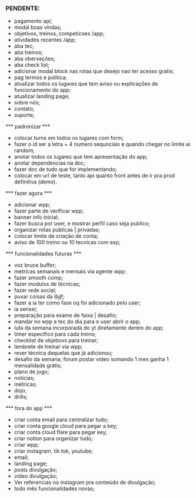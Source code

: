 ### PENDENTE:


- pagamento api;
- modal boas vindas;
- objetivos, treinos, competicoes /app;
- atividades recentes /app;
- aba tec;
- aba treinos;
- aba obervações;
- aba check list;
- adicionar modal block nas rotas que desejo nao ter acesso gratis;
- pag termos e politica;
- atualizar todos os lugares que tem aviso ou explicações de funcionamento do app;
- atualizar landing page;
- sobre nós;
- contato;
- suporte;




*** padronizar ***
- colocar turns em todos os lugares com form;
- fazer o id ser a letra + 4 numero sequnciais e quando chegar no limite ai random;
- anotar todos os lugares que tem apresentação do app;
- anotar dependencias na doc;
- fazer doc de tudo que for implementando;
- colocar em url de teste, tanto api quanto front antes de ir pra prod definitiva (demo).

*** fazer agora ***
- adicionar wpp;
- fazer parte de verificar wpp;
- banner info inicial;
- fazer busca por user, e mostrar perfil caso seja publico;
- organizar rotas publicas | privadas;
- colocar limite de criação de conta;
- aviso de 100 treino ou 10 tecnicas com exp;


*** funcionalidades futuras ***
- voz bruce buffer;
- metricas semanais e mensais via agente wpp;
- fazer smooth comp;
- fazer modulos de técnicas;
- fazer rede social;
- puxar coisas da ibjjf;
- fazer a ia ter como fase oq foi adicionado pelo user;
- ia sensei;
- preparação para exame de faixa | desafio;
- mandar no wpp a tec do dia para o user abrir o app;
- luta da semana incorporada do yt diretamente dentro do app;
- timer específico para cada treino;
- checklist de objetiovs para treinar;
- lembrete de treinar via wpp;
- rever técnica daquelas que já adicionou;
- desafio da semana, forum postar video somando 1 mes ganha 1 mensalidade grátis;
- plano de jogo;
- notícias;
- métricas;
- dojo;
- drills;


*** fora do app ***
- criar conta email para centralizar tudo;
- criar conta google cloud para pegar a key;
- criar conta cloud flare para pegar key;
- criar notion para organizar tudo;
- criar wpp;
- criar instagram, tik tok, youtube;
- email;
- landing page;
- posts divulgação;
- vídeo divulgação;
- Ver referencias no instagram pra conteúdo de divulgação;
- todo mês funcionalidades novas;
